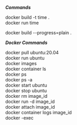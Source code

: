 ***Commands***

docker build -t time . <br />
docker run time

docker build --progress=plain .

***Docker Commands***

docker pull ubuntu:20.04 <br />
docker run ubuntu <br />
docker images <br />
docker container ls <br />
docker ps <br />
docker ps -a <br />
docker start ubuntu <br />
docker stop ubuntu <br />
docker rm image_id <br />
docker run -d image_id <br />
docker attach image_id <br />
docker container logs image_id <br />
docker -exec <br />
